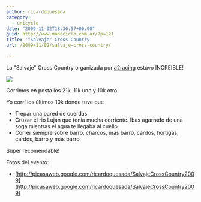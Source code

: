 ```yaml
---
author: ricardoquesada
category:
  - unicycle
date: "2009-11-02T18:36:57+00:00"
guid: http://www.monociclo.com.ar/?p=121
title: '"Salvaje" Cross Country'
url: /2009/11/02/salvaje-cross-country/

---
```

La "Salvaje" Cross Country organizada por [a2racing](http://www.a2racing.com.ar/salvaje.html) estuvo INCREIBLE!

[![](http://lh4.ggpht.com/_7Tp7oCOlWFE/Su3uIWXpQTI/AAAAAAAAYTs/CkdfP_1TBN0/s400/IMG_4074.JPG)](http://picasaweb.google.com/lh/photo/DOCNdFI8yXxyXoFCVeL4aw?feat=embedwebsite)

Corrimos en posta los 21k. 11k uno y 10k otro.

Yo corrí los últimos 10k donde tuve que

- Trepar una pared de cuerdas
- Cruzar el rio Lujan que tenia mucha corriente. Ibas agarrado de una soga mientras el agua te llegaba al cuello
- Correr siempre sobre barro, charcos, más barro, cardos, hortigas, cardos, barro y más barro

Super recomendable!

Fotos del evento:

- [http://picasaweb.google.com/ricardoquesada/SalvajeCrossCountry2009](http://picasaweb.google.com/ricardoquesada/SalvajeCrossCountry2009)
